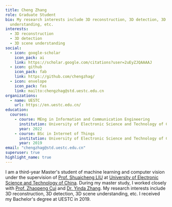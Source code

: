 ```yaml
---
title: Cheng Zhang
role: Graduate Student
bio: My research interests include 3D reconstruction, 3D detection, 3D scene
  understanding, etc.
interests:
  - 3D reconstruction
  - 3D detection
  - 3D scene understanding
social:
  - icon: google-scholar
    icon_pack: ai
    link: https://scholar.google.com/citations?user=2uEyZJQAAAAJ
  - icon: github
    icon_pack: fab
    link: https://github.com/chengzhag/
  - icon: envelope
    icon_pack: fas
    link: mailto:chengzhag@std.uestc.edu.cn
organizations:
  - name: UESTC
    url: https://en.uestc.edu.cn/
education:
  courses:
    - course: MEng in Information and Communication Engineering
      institution: University of Electronic Science and Technology of China
      year: 2022
    - course: BSc in Internet of Things
      institution: University of Electronic Science and Technology of China
      year: 2019
email: "chengzhag@std.uestc.edu.cn"
superuser: true
highlight_name: true
---
```

I am a third-year Master's student of machine learning and computer vision under the supervision of [Prof. Shuaicheng LIU](http://www.liushuaicheng.org/) at [University of Electronic Science and Technology of China](https://en.uestc.edu.cn/). During my master study, I worked closely with [Prof. Zhaopeng Cui](http://www.cad.zju.edu.cn/home/zhpcui/) and [Dr. Yinda Zhang](https://www.zhangyinda.com/). My research interests include 3D reconstruction, 3D detection, 3D scene understanding, etc. I received my Bachelor's degree at UESTC in 2019.